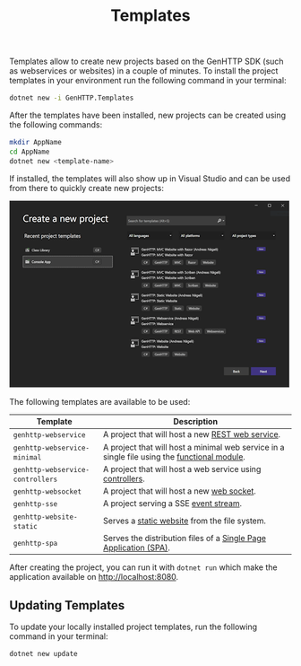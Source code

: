 ﻿---
title: Templates
description: Create new webservices and websites in a couple of minutes.
weight: 1
cascade:
  type: docs
---

Templates allow to create new projects based on the GenHTTP SDK
(such as webservices or websites) in a couple of minutes. To
install the project templates in your environment run the following
command in your terminal:

```bash
dotnet new -i GenHTTP.Templates
```

After the templates have been installed, new projects can be created
using the following commands:

```bash
mkdir AppName
cd AppName
dotnet new <template-name>
```

If installed, the templates will also show up in Visual Studio and can
be used from there to quickly create new projects:

![GenHTTP template projects in Visual Studio](templates.png)

The following templates are available to be used:

| Template                         | Description                                                                                                               | 
|----------------------------------|---------------------------------------------------------------------------------------------------------------------------| 
| `genhttp-webservice`             | A project that will host a new [REST web service](../frameworks/webservices/).                                            |
| `genhttp-webservice-minimal`     | A project that will host a minimal web service in a single file using the [functional module](../frameworks/functional/). |
| `genhttp-webservice-controllers` | A project that will host a web service using [controllers](../frameworks/controllers/).                                   |  
| `genhttp-websocket`              | A project that will host a new [web socket](../frameworks/websockets/).                                                   |
| `genhttp-sse`                    | A project serving a SSE [event stream](../handlers/server-sent-events/).                                                  |
| `genhttp-website-static`         | Serves a [static website](../frameworks/static-websites/) from the file system.                                           |
| `genhttp-spa`                    | Serves the distribution files of a [Single Page Application (SPA)](../frameworks/single-page-applications/).              |

After creating the project, you can run it with `dotnet run` which make the application
available on [http://localhost:8080](http://localhost:8080).

## Updating Templates

To update your locally installed project templates, run the following
command in your terminal:

```bash
dotnet new update
```

